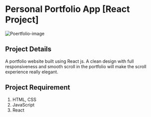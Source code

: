 # Personal Portfolio App [React Project]
![Poertfolio-image](https://user-images.githubusercontent.com/65338764/125766602-d41809b7-8204-4c0b-ad7a-87154d31f263.png)

## Project Details

A portfolio website built using React js. A clean design with full responsiveness and smooth scroll in the portfolio will make the scroll experience really elegant.

## Project Requirement

1. HTML, CSS
1. JavaScript
1. React 
